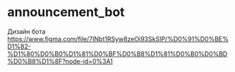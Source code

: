 # announcement_bot
Дизайн бота
https://www.figma.com/file/7INbt1RSyw8zeOi93SkSIP/%D0%91%D0%BE%D1%82-%D1%80%D0%B0%D1%81%D0%BF%D0%B8%D1%81%D0%B0%D0%BD%D0%B8%D1%8F?node-id=0%3A1